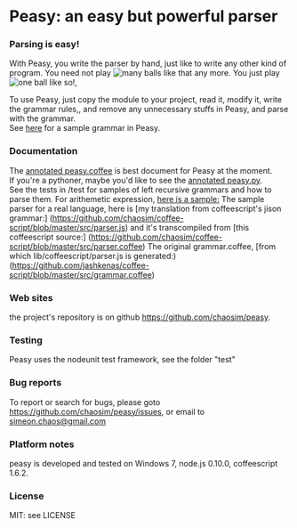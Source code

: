# Peasy: an easy but powerful parser
### Parsing is easy!

With Peasy, you write the parser by hand, just like to write any other kind of program.
You need not play ![many balls like that any more.](https://raw.github.com/chaosim/peasy/master/ballacrobatics.jpg)
You just play ![one ball like so!](https://raw.github.com/chaosim/peasy/master/dolphinball.jpg),

To use Peasy, just copy the module to your project, read it, modify it, write the grammar rules,, and remove any unnecessary
stuffs in Peasy, and parse with the grammar.<br/>
See [here](http://chaosim.github.io/peasy/doc/peasy.html#peasysample) for a sample grammar in Peasy.<br/>

### Documentation
The [annotated peasy.coffee](http://chaosim.github.io/peasy/doc/peasy.html) is best document for Peasy at the moment.<br/>
If you're a pythoner, maybe you'd like to see the [annotated peasy.py](http://chaosim.github.io/peasy/doc/pypeasy.html).<br/>
See the tests in /test for samples of left recursive grammars and how to parse them.
For arithemetic expression, [here is a sample:](https://github.com/chaosim/peasy/blob/master/samples/arithmatic.js)
The sample parser for a real language, here is [my translation from coffeescript's jison grammar:]
(https://github.com/chaosim/coffee-script/blob/master/src/parser.js)
and it's transcompiled from [this coffeescript source:]
(https://github.com/chaosim/coffee-script/blob/master/src/parser.coffee)
The original grammar.coffee, [from which lib/coffeescript/parser.js is generated:)
(https://github.com/jashkenas/coffee-script/blob/master/src/grammar.coffee)

### Web sites
the project's repository is on github <https://github.com/chaosim/peasy>.

### Testing
Peasy uses the nodeunit test framework, see the folder "test"

### Bug reports
To report or search for bugs, please goto <https://github.com/chaosim/peasy/issues>, or email to simeon.chaos@gmail.com

### Platform notes
peasy is developed and tested on Windows 7, node.js 0.10.0, coffeescript 1.6.2.

### License
MIT: see LICENSE

